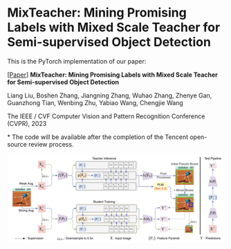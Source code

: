 # MixTeacher: Mining Promising Labels with Mixed Scale Teacher for Semi-supervised Object Detection

This is the PyTorch implementation of our paper: 

[[Paper](https://arxiv.org/abs/2303.09061)] **MixTeacher: Mining Promising Labels with Mixed Scale Teacher for Semi-supervised Object Detection** 

Liang Liu, Boshen Zhang, Jiangning Zhang, Wuhao Zhang, Zhenye Gan, Guanzhong Tian, Wenbing Zhu, Yabiao Wang, Chengjie Wang

The IEEE / CVF Computer Vision and Pattern Recognition Conference (CVPR), 2023

\* The code will be available after the completion of the Tencent open-source review process.

![pipeline](pipeline.png)